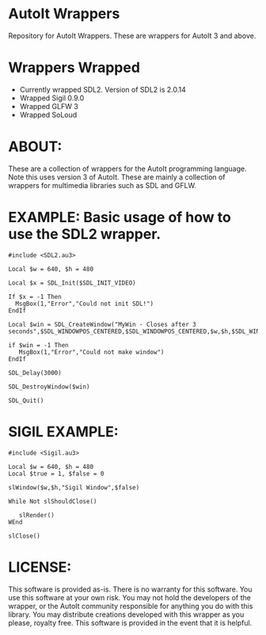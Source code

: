 # AutoIt Wrappers
Repository for AutoIt Wrappers. These are wrappers for AutoIt 3 and above.

# Wrappers Wrapped
* Currently wrapped SDL2. Version of SDL2 is 2.0.14
* Wrapped Sigil 0.9.0
* Wrapped GLFW 3
* Wrapped SoLoud

# ABOUT:

These are a collection of wrappers for the AutoIt programming language. Note this uses version 3 of AutoIt. These are mainly a collection of
wrappers for multimedia libraries such as SDL and GFLW. 

# EXAMPLE: Basic usage of how to use the SDL2 wrapper.  
```AutoIt
#include <SDL2.au3>

Local $w = 640, $h = 480

Local $x = SDL_Init($SDL_INIT_VIDEO)

If $x = -1 Then
  MsgBox(1,"Error","Could not init SDL!")
EndIf

Local $win = SDL_CreateWindow("MyWin - Closes after 3 seconds",$SDL_WINDOWPOS_CENTERED,$SDL_WINDOWPOS_CENTERED,$w,$h,$SDL_WINDOW_SHOWN)

if $win = -1 Then
   MsgBox(1,"Error","Could not make window")
EndIf

SDL_Delay(3000)

SDL_DestroyWindow($win)

SDL_Quit()
```

# SIGIL EXAMPLE:
```AutoIt
#include <Sigil.au3>

Local $w = 640, $h = 480
Local $true = 1, $false = 0

slWindow($w,$h,"Sigil Window",$false)

While Not slShouldClose()

   slRender()
WEnd

slClose()
```

# LICENSE:

This software is provided as-is. There is no warranty for this software. You use this software
at your own risk. You may not hold the developers of the wrapper, or the AutoIt
community responsible for anything you do with this library. You may distribute creations developed
with this wrapper as you please, royalty free. This software is provided in the event that it is
helpful.
